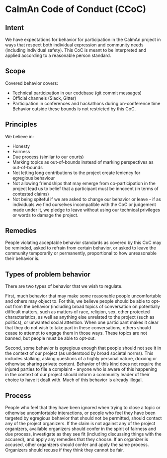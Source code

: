 # CaImAn Code of Conduct (CCoC)

## Intent

We have expectations for behavior for participation in the CaImAn project in ways that respect both individual expression and community needs (including individual safety). This CoC is meant to be interpreted and applied according to a reasonable person standard.

## Scope

Covered behavior covers:
* Technical participation in our codebase (git commit messages)
* Official channels (Slack, Gitter)
* Participation in conferences and hackathons during on-conference time
Behavior outside these bounds is not restricted by this CoC. 

## Principles

We believe in:
* Honesty
* Fairness
* Due process (similar to our courts)
* Marking topics as out-of-bounds instead of marking perspectives as out-of-bounds
* Not letting long contributions to the project create leniency for egregious behaviour
* Not allowing friendships that may emerge from co-participation in the project lead us to belief that a participant must be innocent (in terms of contested claims)
* Not being spiteful if we are asked to change our behavior or leave - if as individuals we find ourselves incompatible with the CoC or judgement made under it, we pledge to leave without using our technical privileges or words to damage the project.

## Remedies

People violating acceptable behavior standards as covered by this CoC may be reminded, asked to refrain from certain behavior, or asked to leave the community temporarily or permanently, proportional to how unreasonable their behavior is.

## Types of problem behavior

There are two types of behavior that we wish to regulate.

First, much behavior that may make some reasonable people uncomfortable and others may object to. For this, we believe people should be able to opt-out from the behavior (including broad topics of conversation on potentially difficult matters, such as matters of race, religion, sex, other protected characteristics, as well as anything else unrelated to the project (such as politics), or unwanted social attention. When one participant makes it clear that they do not wish to take part in these conversations, others should cease to attempt to engage them in those ways. These topics are not banned, but people must be able to opt-out.

Second, some behavior is egregious enough that people should not see it in the context of our project (as understood by broad societal norms). This includes stalking, asking questions of a highly personal nature, doxxing or otherwise sharing private content. Behavior of this kind does not require the injured parties to file a complaint - anyone who is aware of this happening in the context of our project should inform a community leader of their choice to have it dealt with. Much of this behavior is already illegal.

## Process

People who feel that they have been ignored when trying to close a topic or otherwise uncomfortable interactions, or people who feel they have been targeted by egregious behavior that should not be permitted, should contact any of the project organizers. If the claim is not against any of the project organizers, available organizers should confer in the spirit of fairness and due process, investigate as they see fit (including discussing things with the accused), and apply any remedies that they choose. If an organizer is accused, other organizers should confer and apply the same process. Organizers should recuse if they think they cannot be fair.
